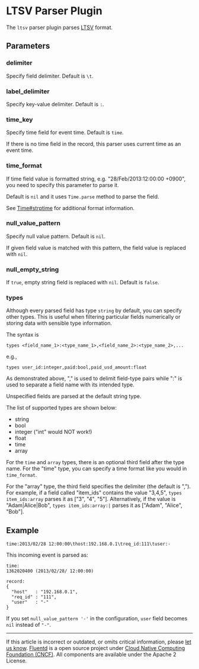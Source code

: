# LTSV Parser Plugin

The `ltsv` parser plugin parses [LTSV](http://ltsv.org/) format.


Parameters
----------

### delimiter

Specify field delimiter. Default is `\t`.

### label\_delimiter

Specify key-value delimiter. Default is `:`.

### time\_key

Specify time field for event time. Default is `time`.

If there is no time field in the record, this parser uses current time
as an event time.

### time\_format

If time field value is formatted string, e.g. "28/Feb/2013:12:00:00
+0900", you need to specify this parameter to parse it.

Default is `nil` and it uses `Time.parse` method to parse the field.

See
[Time\#strptime](http://ruby-doc.org/stdlib-2.4.1/libdoc/time/rdoc/Time.html#method-c-strptime)
for additional format information.

### null\_value\_pattern

Specify null value pattern. Default is `nil`.

If given field value is matched with this pattern, the field value is
replaced with `nil`.

### null\_empty\_string

If `true`, empty string field is replaced with `nil`. Default is
`false`.

### types

Although every parsed field has type `string` by default, you can
specify other types. This is useful when filtering particular fields
numerically or storing data with sensible type information.

The syntax is

``` {.CodeRay}
types <field_name_1>:<type_name_1>,<field_name_2>:<type_name_2>,...
```

e.g.,

``` {.CodeRay}
types user_id:integer,paid:bool,paid_usd_amount:float
```

As demonstrated above, "," is used to delimit field-type pairs while ":"
is used to separate a field name with its intended type.

Unspecified fields are parsed at the default string type.

The list of supported types are shown below:

-   string
-   bool
-   integer ("int" would NOT work!)
-   float
-   time
-   array

For the `time` and `array` types, there is an optional third field after
the type name. For the "time" type, you can specify a time format like
you would in `time_format`.

For the "array" type, the third field specifies the delimiter (the
default is ","). For example, if a field called "item\_ids" contains the
value "3,4,5", `types item_ids:array` parses it as \["3", "4", "5"\].
Alternatively, if the value is "Adam\|Alice\|Bob",
`types item_ids:array:|` parses it as \["Adam", "Alice", "Bob"\].

Example
-------

``` {.CodeRay}
time:2013/02/28 12:00:00\thost:192.168.0.1\treq_id:111\tuser:-
```

This incoming event is parsed as:

``` {.CodeRay}
time:
1362020400 (2013/02/28/ 12:00:00)

record:
{
  "host"   : "192.168.0.1",
  "req_id" : "111",
  "user"   : "-"
}
```

If you set `null_value_pattern '-'` in the configuration, `user` field
becomes `nil` instead of `"-"`.


------------------------------------------------------------------------

If this article is incorrect or outdated, or omits critical information,
please [let us know](https://github.com/fluent/fluentd-docs/issues?state=open).
[Fluentd](http://www.fluentd.org/) is a open source project under [Cloud
Native Computing Foundation (CNCF)](https://cncf.io/). All components
are available under the Apache 2 License.
